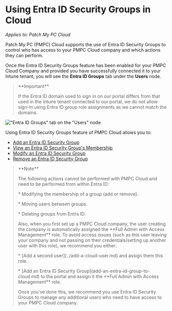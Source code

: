 # Using Entra ID Security Groups in Cloud

_Applies to: Patch My PC Cloud_

Patch My PC (PMPC) Cloud supports the use of Entra ID Security Groups to control who has access to your PMPC Cloud company and which actions they can perform.

Once the Entra ID Security Groups feature has been enabled for your PMPC Cloud Company and provided you have successfully connected it to your Intune tenant, you will see the **Entra ID Groups** tab under the **Users** node.

> \*\*Important\*\*
>
> If the Entra ID domain used to sign in on our portal differs from that used in the Intune tenant connected to our portal, we do not allow sign-in using Entra ID group role assignments as we cannot match the domains.

!["Entra ID Groups" tab on the "Users" node](../../../../_images/image-\(2255\).png)

Using Entra ID Security Groups feature of PMPC Cloud allows you to:

* [Add an Entra ID Security Group](add-an-entra-id-group-to-cloud.md)
* [View an Entra ID Security Group's Membership](view-an-entra-id-groups-membership-in-cloud.md)
* [Modify an Entra ID Security Group](modify-an-entra-id-group-in-cloud.md)
* [Remove an Entra ID Security Group](remove-an-entra-id-group-from-cloud.md)

> \*\*Note\*\*
>
> The following actions cannot be performed with PMPC Cloud and need to be performed from within Entra ID:
>
> \* Modifying the membership of a group (add or remove).
>
> \* Moving users between groups.
>
> \* Deleting groups from Entra ID.
>
> Also, when you first set up a PMPC Cloud company, the user creating the company is automatically assigned the \*\*Full Admin with Access Management\*\* role. To avoid access issues (such as this user leaving your company and not passing on their credentials/setting up another user with this role), we recommend you either:
>
> \* \[Add a second user]\(../add-a-cloud-user.md) and assign them this role.
>
> \* \[Add an Entra ID Security Group]\(add-an-entra-id-group-to-cloud.md) to the portal and assign it the \*\*Full Admin with Access Management\*\* role.
>
> Once you’ve done this, we recommend you use Entra ID Security Groups to manage any additional users who need to have access to your PMPC Cloud company.
